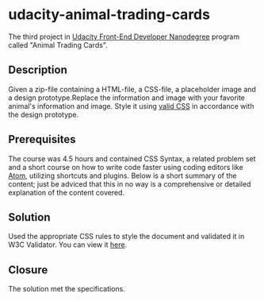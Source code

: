 # udacity-animal-trading-cards
The third project in [Udacity Front-End Developer Nanodegree](https://www.udacity.com/course/front-end-web-developer-nanodegree--nd001) program called "Animal Trading Cards".

## Description
Given a zip-file containing a HTML-file, a CSS-file, a placeholder image and a design prototype.Replace the information and image with your favorite animal's information and image. Style it using [valid CSS](https://jigsaw.w3.org/css-validator/) in accordance with the design prototype. 

## Prerequisites
The course was 4.5 hours and contained CSS Syntax, a related problem set and a short course on how to write code faster using coding editors like [Atom](https://atom.io/), utilizing shortcuts and plugins. Below is a short summary of the content; just be adviced that this in no way is a comprehensive or detailed explanation of the content covered.

## Solution
Used the appropriate CSS rules to style the document and validated it in W3C Validator. You can view it [here](https://gjarnling.github.io/udacity-animal-trading-cards/).

## Closure
The solution met the specifications.
